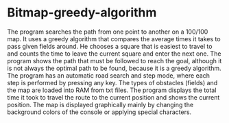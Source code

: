 # Bitmap-greedy-algorithm
The program searches the path from one point to another on a 100/100 map. It uses a greedy algorithm that compares the average times it takes to pass given fields around. He chooses a square that is easiest to travel to and counts the time to leave the current square and enter the next one. The program shows the path that must be followed to reach the goal, although it is not always the optimal path to be found, because it is a greedy algorithm. The program has an automatic road search and step mode, where each step is performed by pressing any key. The types of obstacles (fields) and the map are loaded into RAM from txt files. The program displays the total time it took to travel the route to the current position and shows the current position. The map is displayed graphically mainly by changing the background colors of the console or applying special characters.
